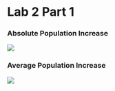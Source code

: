 # Lab 2 Part 1
### Absolute Population Increase
![](.png)

### Average Population Increase
![](.png)

